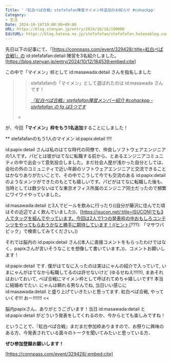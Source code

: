 ```yaml
---
Title: '『紅白ぺぱ合戦』stefafafan陣営マイメン枠追加のお知らせ #cohackpp'
Category:
- 生活
Date: 2024-10-16T19:00:00+09:00
URL: https://blog.stenyan.jp/entry/2024/10/16/190000
EditURL: https://blog.hatena.ne.jp/stefafafan/stefafafan.hatenablog.com/atom/entry/6802418398295995698
---
```


先日以下の記事にて、『[https://connpass.com/event/329428/:title=紅白ぺぱ合戦]』の id:stefafafan:detail 陣営を3名紹介しました。
[https://blog.stenyan.jp/entry/2024/10/12/184539:embed:cite]

この中で「マイメン」枠として id:masawada:detail さんを指名しました
><blockquote cite="https://blog.stenyan.jp/entry/2024/10/12/184539" data-uuid="6802418398295995920"><p>stefafafanの「マイメン」として選ばれたのは id:masawada さんです！</p><cite><a href="https://blog.stenyan.jp/entry/2024/10/12/184539">『紅白ぺぱ合戦』stefafafan陣営メンバー紹介 #cohackpp - stefafafan の fa は3つです</a></cite></blockquote><

が、今回<strong>「マイメン」枠をもう1名追加</strong>することにしました！

** stefafafanのもう1人のマイメン id:papix:detail !!!!

id:papix:detail さんは私のはてな時代の同僚で、仲良しソフトウェアエンジニアの1人です。パピとは彼がはてなに転職する前から、とあるエンジニアコミュニティの中で出会って意気投合しました。まだ社会人歴が浅かった自分としては、会社の外のコミュニティで近い年齢のソフトウェアエンジニアと交流できることはかなりありがたいことで、その中でこうして今でも交流のある id:papix:detail のようなメンツができたのもとても嬉しいです。パピがはてなに転職した後も、当時としては数少ないはてな東京オフィス所属のエンジニア同士だったので頻繁にワイワイやっていました。

id:masawada:detail と3人でビールを飲みに行ったり((自分が藤沢に住んでた頃はその近辺でよく飲んでいました))、[https://isucon.net/:title=ISUCON]でも3人でタッグを組んでやっています。今回は2人で1つの発表枠の中おもしろコンテンツをやってもらおうかなと勝手に期待しています！((ヒント(???): 「マサワパピック」で検索してみてください。))

それでは脳内の id:papix:detail さん((本人に直接コメントをもらったわけではなく、papixさんが言いそうなことを想像して書いています。))、コメントお願いします！

>>
id:papix:detail です. 僕がはてなに入ったのは実はにゃんの紹介で入っていて, いまにゃんがはてなから転職してるのは許せないけど (ゆるせねえ!!!!!!), まあそれはおいておいて, ぺぱ合戦にマイメン枠として呼ばれてめちゃ嬉しいです!! 本当に結婚めでたい. にゃんは頼れる男なんでね, 当日いい感じに id:masawada:detail と盛り上げていきたいと思ってます. 紅白ぺぱ合戦, やっていくぞ!!! おー!!!!!!!
<<

脳内papixさん、ありがとうございます！当日 id:masawada:detail と id:papix:detail がどういう発表をしてくれるのか、今からとても楽しみですね！

ということで、『紅白ぺぱ合戦』まだまだ参加枠ありますので、お祭りに興味のある方、今発表されている面々のトークを聞いてみたいと思っている方、

<strong>ぜひ参加登録お願いします！</strong>

[https://connpass.com/event/329428/:embed:cite]

